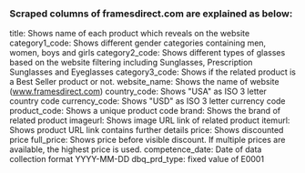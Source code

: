 ### Scraped columns of framesdirect.com are explained as below:

title: Shows name of each product which reveals on the website
category1_code: Shows different gender categories containing men, women, boys and girls
category2_code: Shows different types of glasses based on the website filtering including Sunglasses, Prescription Sunglasses and Eyeglasses
category3_code: Shows if the related product is a Best Seller product or not. 
website_name: Shows the name of website (www.framesdirect.com)
country_code: Shows "USA" as ISO 3 letter country code
currency_code: Shows "USD" as ISO 3 letter currency code
product_code: Shows a unique product code
brand: Shows the brand of related product
imageurl: Shows image URL link of related product 
itemurl: Shows product URL link contains further details
price: Shows discounted price
full_price: Shows price before visible discount. If multiple prices are available, the highest price is used.
competence_date: Date of data collection format YYYY-MM-DD
dbq_prd_type: fixed value of E0001
